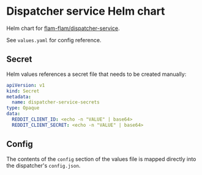 # Dispatcher service Helm chart

Helm chart for [flam-flam/dispatcher-service](https://github.com/flam-flam/dispatcher-service).

See `values.yaml` for config reference.

## Secret

Helm values references a secret file that needs to be created manually:

```yaml
apiVersion: v1
kind: Secret
metadata:
  name: dispatcher-service-secrets
type: Opaque
data:
  REDDIT_CLIENT_ID: <echo -n "VALUE" | base64>
  REDDIT_CLIENT_SECRET: <echo -n "VALUE" | base64>
```

## Config

The contents of the `config` section of the values file is mapped directly into
the dispatcher's `config.json`.
